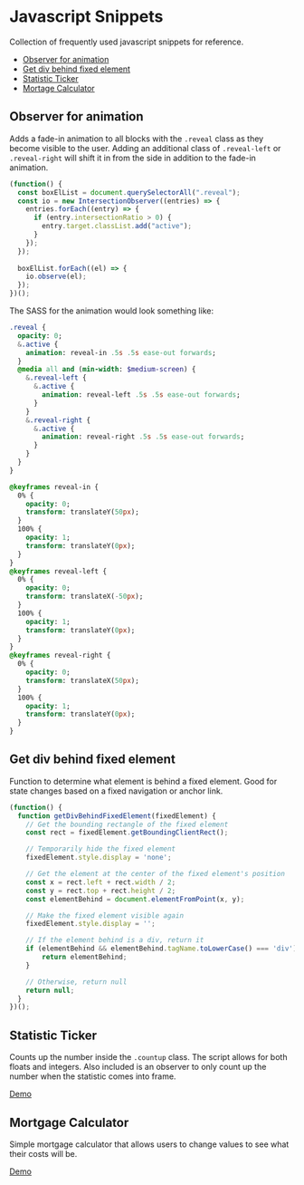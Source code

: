 # Javascript Snippets

Collection of frequently used javascript snippets for reference.

- [Observer for animation](#observer-for-animation)
- [Get div behind fixed element](#get-div-behind-fixed-element)
- [Statistic Ticker](#statistic-ticker)
- [Mortage Calculator](#mortgage-calculator)

## Observer for animation

Adds a fade-in animation to all blocks with the `.reveal` class as they become visible to the user. Adding an additional class of `.reveal-left` or `.reveal-right` will shift it in from the side in addition to the fade-in animation.

```js
(function() {  
  const boxElList = document.querySelectorAll(".reveal");
  const io = new IntersectionObserver((entries) => {
    entries.forEach((entry) => {
      if (entry.intersectionRatio > 0) {
        entry.target.classList.add("active");
      } 
    });
  });
  
  boxElList.forEach((el) => {
    io.observe(el);
  });
})();
```

The SASS for the animation would look something like:

```sass
.reveal {
  opacity: 0;
  &.active {
    animation: reveal-in .5s .5s ease-out forwards;
  }
  @media all and (min-width: $medium-screen) {
    &.reveal-left {
      &.active {
        animation: reveal-left .5s .5s ease-out forwards;
      }
    }
    &.reveal-right {
      &.active {
        animation: reveal-right .5s .5s ease-out forwards;
      }
    } 
  }
}

@keyframes reveal-in {
  0% {
    opacity: 0;
    transform: translateY(50px);
  }
  100% {
    opacity: 1;
    transform: translateY(0px);
  }
} 
@keyframes reveal-left {
  0% {
    opacity: 0;
    transform: translateX(-50px);
  }
  100% {
    opacity: 1;
    transform: translateY(0px);
  }
} 
@keyframes reveal-right {
  0% {
    opacity: 0;
    transform: translateX(50px);
  }
  100% {
    opacity: 1;
    transform: translateY(0px);
  }
} 
```

## Get div behind fixed element

Function to determine what element is behind a fixed element. Good for state changes based on a fixed navigation or anchor link.

```js
(function() {  
  function getDivBehindFixedElement(fixedElement) {
    // Get the bounding rectangle of the fixed element
    const rect = fixedElement.getBoundingClientRect();

    // Temporarily hide the fixed element
    fixedElement.style.display = 'none';

    // Get the element at the center of the fixed element's position
    const x = rect.left + rect.width / 2;
    const y = rect.top + rect.height / 2;
    const elementBehind = document.elementFromPoint(x, y);

    // Make the fixed element visible again
    fixedElement.style.display = '';

    // If the element behind is a div, return it
    if (elementBehind && elementBehind.tagName.toLowerCase() === 'div') {
        return elementBehind;
    }

    // Otherwise, return null
    return null;
  }
})();
```

## Statistic Ticker

Counts up the number inside the `.countup` class. The script allows for both floats and integers. Also included is an observer to only count up the number when the statistic comes into frame.

[Demo](statistic-ticker.html)

## Mortgage Calculator

Simple mortgage calculator that allows users to change values to see what their costs will be.

[Demo](mortgage-calculator.html)
